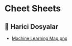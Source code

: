 # Cheet Sheets


<!--Index-->

## 🔗 Harici Dosyalar

- [Machine Learning Map.png](./Machine%20Learning%20Map.png)


<!--Index-->

